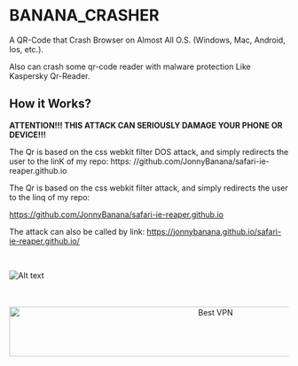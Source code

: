 # BANANA_CRASHER
A QR-Code that Crash Browser on Almost All O.S. (Windows, Mac, Android, Ios, etc.). 

Also can crash some qr-code reader with malware protection Like Kaspersky Qr-Reader.



<h2> How it Works?</h2>

<b>ATTENTION!!! THIS ATTACK CAN SERIOUSLY 
DAMAGE YOUR PHONE OR DEVICE!!!</b>

The Qr is based on the css webkit filter DOS attack, and simply redirects the user to the linK of my repo: https: //github.com/JonnyBanana/safari-ie-reaper.github.io


The Qr is based on the css webkit filter attack, and simply redirects the user to the linq of my repo:

https://github.com/JonnyBanana/safari-ie-reaper.github.io

The attack can also be called by link: https://jonnybanana.github.io/safari-ie-reaper.github.io/


</BR>

![Alt text](https://raw.githubusercontent.com/JonnyBanana/BANANA_CRASHER/main/BANANA_CRASHER/BANANA%20CRASHER.png)

</BR>




</BR>
<!-- Banner -->
<div align="center">
<a href="https://www.purevpn.com/order-now.php?aff=44922&amp;a_bid=bbd0f893" target="_blank" ><img src="https://affiliates.purevpn.com/accounts/default1/6hb82wqa2l/bbd0f893.jpg" alt="Best VPN" title="Best VPN" width="728" height="90" /></a>
</BR></BR>
</div>
